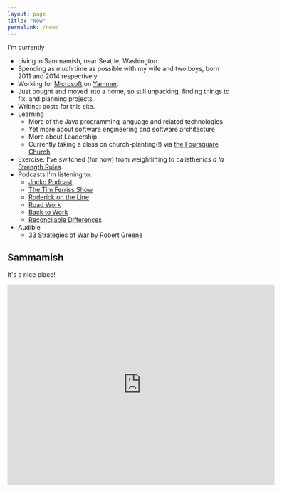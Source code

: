 ```yaml
---
layout: page
title: "Now"
permalink: /now/
---
```


I'm currently

* Living in Sammamish, near Seattle, Washington. 
* Spending as much time as possible with my wife and two boys, born 2011 and 2014 respectively.
* Working for [Microsoft](http://microsoft.com) on [Yammer](http://yammer.com).
* Just bought and moved into a home, so still unpacking, finding things to fix, and planning projects.
* Writing: posts for this site.
* Learning
  * More of the Java programming language and related technologies
  * Yet more about software engineering and software architecture
  * More about Leadership
  * Currently taking a class on church-planting(!) via [the Foursquare Church](http://www.foursquare.org/)
* Exercise: I've switched (for now) from weightlifting to calisthenics _a la_ [Strength Rules](http://www.dragondoor.com/eb84/?apid=513a1e35e981b).
* Podcasts I'm listening to:
  * [Jocko Podcast](http://jockopodcast2.com/)
  * [The Tim Ferriss Show](http://fourhourworkweek.com/podcast/)
  * [Roderick on the Line](http://www.merlinmann.com/roderick/)
  * [Road Work](http://5by5.tv/roadwork)
  * [Back to Work](http://5by5.tv/b2w)
  * [Reconcilable Differences](https://www.relay.fm/rd)
* Audible
  * [33 Strategies of War](http://amzn.to/1SxmMMY) by Robert Greene


## Sammamish

It's a nice place!

<iframe src="https://www.google.com/maps/embed?pb=!1m18!1m12!1m3!1d86077.85997735772!2d-122.10118893794194!3d47.60799003409564!2m3!1f0!2f0!3f0!3m2!1i1024!2i768!4f13.1!3m3!1m2!1s0x549071edd8f91263%3A0xcd921b1280bf0b3a!2sSammamish%2C+WA!5e0!3m2!1sen!2sus!4v1454681289105" width="600" height="450" frameborder="0" style="border:0" allowfullscreen></iframe>
